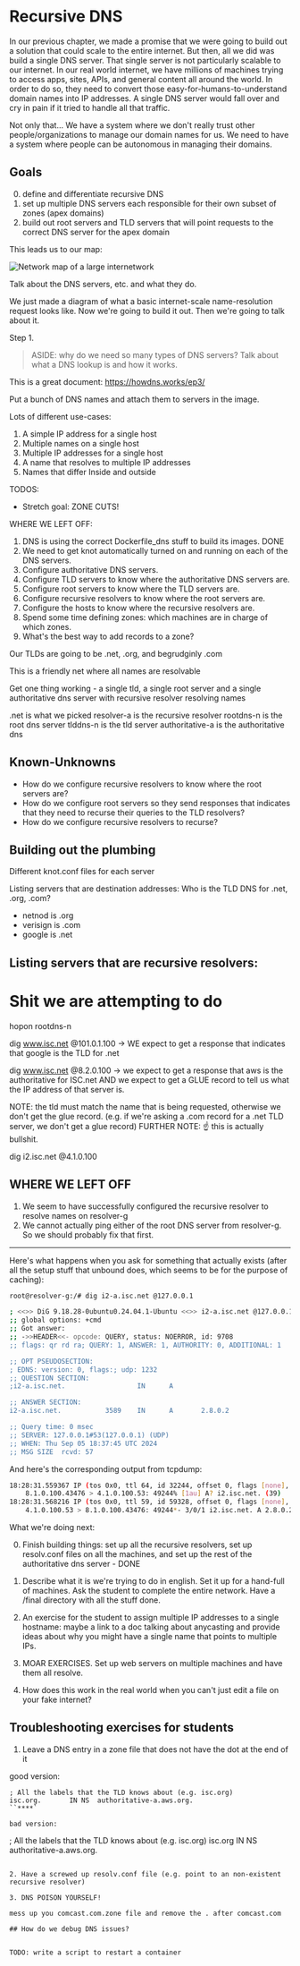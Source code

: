 # Recursive DNS

In our previous chapter, we made a promise that we were going to build out a solution that could scale to the entire internet. But then, all we did was build a single DNS server. That single server is not particularly scalable to our internet. In our real world internet, we have millions of machines trying to access apps, sites, APIs, and general content all around the world. In order to do so, they need to convert those easy-for-humans-to-understand domain names into IP addresses. A single DNS server would fall over and cry in pain if it tried to handle all that traffic.

Not only that... We have a system where we don't really trust other people/organizations to manage our domain names for us. We need to have a system where people can be autonomous in managing their domains.

## Goals

0. define and differentiate recursive DNS
1. set up multiple DNS servers each responsible for their own subset of zones (apex domains)
2. build out root servers and TLD servers that will point requests to the correct DNS server for the apex domain

This leads us to our map:

![Network map of a large internetwork](./nr-recursive-dns.png)

Talk about the DNS servers, etc. and what they do.

We just made a diagram of what a basic internet-scale name-resolution request looks like. Now we're going to build it out. Then we're going to talk about it.

Step 1.

> ASIDE: why do we need so many types of DNS servers? 
> Talk about what a DNS lookup is and how it works.

This is a great document: https://howdns.works/ep3/

Put a bunch of DNS names and attach them to servers in the image.

Lots of different use-cases:

1. A simple IP address for a single host
2. Multiple names on a single host
3. Multiple IP addresses for a single host
4. A name that resolves to multiple IP addresses
5. Names that differ Inside and outside 


TODOS:

- Stretch goal: ZONE CUTS!


WHERE WE LEFT OFF:

1. DNS is using the correct Dockerfile_dns stuff to build its images. DONE
1. We need to get knot automatically turned on and running on each of the DNS servers.
1. Configure authoritative DNS servers.
1. Configure TLD servers to know where the authoritative DNS servers are.
1. Configure root servers to know where the TLD servers are.
1. Configure recursive resolvers to know where the root servers are.
1. Configure the hosts to know where the recursive resolvers are.
1. Spend some time defining zones: which machines are in charge of which zones.
1. What's the best way to add records to a zone?

Our TLDs are going to be .net, .org, and begrudginly .com

This is a friendly net where all names are resolvable

Get one thing working - a single tld, a single root server and a single authoritative dns server with recursive resolver resolving names

.net is what we picked
resolver-a is the recursive resolver
rootdns-n is the root dns server
tlddns-n is the tld server
authoritative-a is the authoritative dns

## Known-Unknowns
- How do we configure recursive resolvers to know where the root servers are?
- How do we configure root servers so they send responses that indicates that they need to recurse their queries to the TLD resolvers?
- How do we configure recursive resolvers to recurse?

## Building out the plumbing

Different knot.conf files for each server

Listing servers that are destination addresses:
Who is the TLD DNS for .net, .org, .com?

- netnod is .org
- verisign is .com
- google is .net

Listing servers that are recursive resolvers:
- 

# Shit we are attempting to do
hopon rootdns-n

dig www.isc.net @101.0.1.100
-> WE expect to get a response that indicates that google is the TLD for .net

dig www.isc.net @8.2.0.100
-> we expect to get a response that aws is the authoritative for ISC.net AND we expect to get a GLUE record to tell us what the IP address of that server is.

NOTE: the tld must match the name that is being requested, otherwise we don't get the glue record. (e.g. if we're asking a .com record for a .net TLD server, we don't get a glue record)
FURTHER NOTE: ☝️ this is actually bullshit.

dig i2.isc.net @4.1.0.100

## WHERE WE LEFT OFF

1. We seem to have successfully configured the recursive resolver to resolve names on resolver-g
2. We cannot actually ping either of the root DNS server from resolver-g. So we should probably fix that first.

---------------------------------

Here's what happens when you ask for something that actually exists (after all the setup stuff that unbound does, which seems to be for the purpose of caching):

```bash
root@resolver-g:/# dig i2-a.isc.net @127.0.0.1

; <<>> DiG 9.18.28-0ubuntu0.24.04.1-Ubuntu <<>> i2-a.isc.net @127.0.0.1
;; global options: +cmd
;; Got answer:
;; ->>HEADER<<- opcode: QUERY, status: NOERROR, id: 9708
;; flags: qr rd ra; QUERY: 1, ANSWER: 1, AUTHORITY: 0, ADDITIONAL: 1

;; OPT PSEUDOSECTION:
; EDNS: version: 0, flags:; udp: 1232
;; QUESTION SECTION:
;i2-a.isc.net.                  IN      A

;; ANSWER SECTION:
i2-a.isc.net.           3589    IN      A       2.8.0.2

;; Query time: 0 msec
;; SERVER: 127.0.0.1#53(127.0.0.1) (UDP)
;; WHEN: Thu Sep 05 18:37:45 UTC 2024
;; MSG SIZE  rcvd: 57
```

And here's the corresponding output from tcpdump:

```bash
18:28:31.559367 IP (tos 0x0, ttl 64, id 32244, offset 0, flags [none], proto UDP (17), length 67)
    8.1.0.100.43476 > 4.1.0.100.53: 49244% [1au] A? i2.isc.net. (39)
18:28:31.568216 IP (tos 0x0, ttl 59, id 59328, offset 0, flags [none], proto UDP (17), length 115)
    4.1.0.100.53 > 8.1.0.100.43476: 49244*- 3/0/1 i2.isc.net. A 2.8.0.2, i2.isc.net. A 3.8.0.2, i2.isc.net. A 100.0.1.2 (87)
```

What we're doing next:

0. Finish building things: set up all the recursive resolvers, set up resolv.conf files on all the machines, and set up the rest of the authoritative dns server - DONE

1. Describe what it is we're trying to do in english. Set it up for a hand-full of machines. Ask the student to complete the entire network. Have a /final directory with all the stuff done.

2. An exercise for the student to assign multiple IP addresses to a single hostname: maybe a link to a doc talking about anycasting and provide ideas about why you might have a single name that points to multiple IPs.

3. MOAR EXERCISES. Set up web servers on multiple machines and have them all resolve.

4. How does this work in the real world when you can't just edit a file on your fake internet?

## Troubleshooting exercises for students

1. Leave a DNS entry in a zone file that does not have the dot at the end of it

good version:
```
; All the labels that the TLD knows about (e.g. isc.org)
isc.org.       IN NS  authoritative-a.aws.org.
``****`

bad version:
```
; All the labels that the TLD knows about (e.g. isc.org)
isc.org       IN NS  authoritative-a.aws.org.
```

2. Have a screwed up resolv.conf file (e.g. point to an non-existent recursive resolver)

3. DNS POISON YOURSELF!

mess up you comcast.com.zone file and remove the . after comcast.com

## How do we debug DNS issues?


TODO: write a script to restart a container

